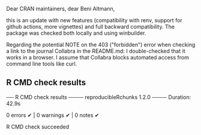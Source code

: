 Dear CRAN maintainers,
dear Beni Altmann,

this is an update with new features (compatibility with renv, support for github actions, more vignettes) and full backward compatibility. The package was checked both locally and using winbuilder.

Regarding the potential NOTE on the 403 ("forbidden") error when checking a link to the journal Collabra in the README.md: I double-checked that it works in a browser. I assume that Collabra blocks automated access from command line tools like curl.

## R CMD check results

── R CMD check results ──── reproducibleRchunks 1.2.0 ────
Duration: 42.9s

0 errors ✔ | 0 warnings ✔ | 0 notes ✔

R CMD check succeeded

